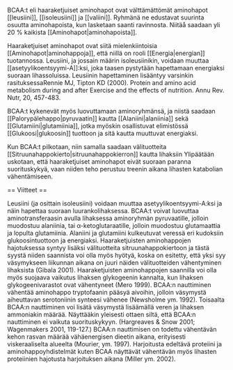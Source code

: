 BCAA:t eli haaraketjuiset aminohapot ovat välttämättömät aminohapot [[leusiini]], [[isoleusiini]] ja [[valiini]]. Ryhmänä ne edustavat suurinta osuutta aminohapoista, kun lasketaan saanti ravinnosta. Niitäå saadaan yli 20 % kaikista [[Aminohapot|aminohapoista]]. 

Haaraketjuiset aminohapot ovat siitä mielenkiintoisia [[Aminohapot|aminohappoja]], että niillä on rooli [[Energia|energian]] tuotannossa. Leusiini, ja jossain määrin isoleusiinikin, voidaan muuttaa [[asetyylikoentsyymi-A]]:ksi, joka taasen pystytään hapettamaan energiaksi suoraan lihassoluissa. Leusiinin hapettaminen lisääntyy varsinkin rasituksessa<ref>Rennie MJ, Tipton KD (2000). Protein and amino acid metabolism during and after Exercise and the effects of nutrition. Annu Rev. Nutr, 20, 457-483.</ref>

BCAA:t kykenevät myös luovuttamaan aminoryhmänsä, ja niistä saadaan [[Palorypälehappo|pyruvaatin]] kautta [[Alaniini|alaniinia]] sekä [[Glutamiini|glutamiinia]], jotka myöskin osallistuvat elimistössä [[Glukoosi|glukoosin]] tuottoon ja sitä kautta muuttuvat energiaksi. 

Kun BCAA:t pilkotaan, niin samalla saadaan välituotteita [[Sitruunahappokierto|sitruunahappokierron]] kautta lihaksiin Ylipäätään uskotaan, että haaraketjuiset aminohapot eivät suoraan paranna suorituskykyä, vaan niiden teho perustuu treenin aikana lihasten katabolian vähentämiseen.

== Viitteet ==




 Leusiini (ja osittain isoleusiini) voidaan muuttaa
asetyylikoentsyymi-A:ksi ja näin hapettaa suoraan luurankolihaksessa. BCAA:t voivat luovuttaa aminotransferaasin avulla lihaksessa aminoryhmän pyruvaatille, jolloin muodostuu alaniinia, tai α-ketoglutaraatille, jolloin muodostuu
glutamaattia ja lopulta glutamiinia. Alaniini ja glutamiini kulkeutuvat veressä eri kudoksiin glukoosintuottoon ja energiaksi. Haaraketjuisten aminohappojen hajotuksessa syntyy lisäksi välituotteita sitruunahappokiertoon ja tästä syystä niiden
saannista voi olla myös hyötyä, koska on esitetty, että yksi syy väsymykseen liikunnan
aikana on juuri näiden välituotteiden vähentyminen lihaksista (Gibala 2001). Haaraketjuisten aminohappojen saannilla voi olla myös suojaava vaikutus lihaksen glykogeenin
kannalta, kun lihaksen glykogeenivarastot ovat vähentyneet (Mero 1999). BCAA:n
nauttiminen vähentää aminohappo tryptofaanin pääsyä aivoihin, jolloin väsymystä aiheuttavan serotoniinin synteesi vähenee (Newsholme ym. 1992). Toisaalta BCAA:n nauttiminen voi lisätä väsymystä lisäämällä veren ja lihaksen ammoniakin määrää. Näyttääkin yleisesti ottaen siltä, että BCAA:n nauttiminen ei vaikuta suorituskykyyn.
(Hargreaves & Snow 2001; Wagenmakers 2001, 119-127.) BCAA:n nauttimisen on
todettu vähentävän kehon rasvan määrää vähäenergisen dieetin aikana, erityisesti viskeraaliselta alueelta (Mourier, ym. 1997). Harjoitusta edeltävä proteiini ja aminohappoyhdistelmät kuten BCAA näyttävät vähentävän myös lihasten proteiinien hajotusta harjoituksen aikana (Miller ym. 2002). 
